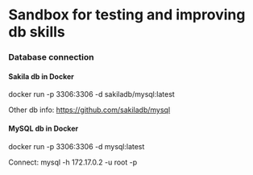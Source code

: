 # Sandbox for testing and improving db skills

### Database connection
#### Sakila db in Docker
docker run -p 3306:3306 -d sakiladb/mysql:latest

Other db info: https://github.com/sakiladb/mysql

#### MySQL db in Docker
docker run -p 3306:3306 -d mysql:latest

Connect: mysql -h 172.17.0.2 -u root -p